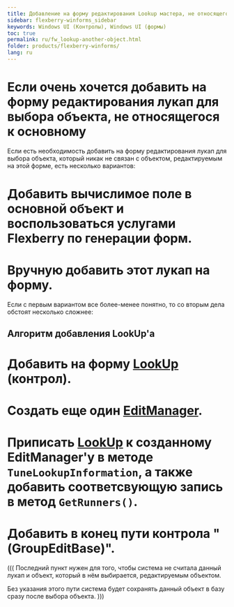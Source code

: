 ```yaml
---
title: Добавление на форму редактирования Lookup мастера, не относящегося к основному объекту
sidebar: flexberry-winforms_sidebar
keywords: Windows UI (Контролы), Windows UI (формы)
toc: true
permalink: ru/fw_lookup-another-object.html
folder: products/flexberry-winforms/
lang: ru
---
```


# Если очень хочется добавить на форму редактирования лукап для выбора объекта, не относящегося к основному
Если есть необходимость добавить на форму редактирования лукап для выбора объекта, который никак не связан с объектом, редактируемым на этой форме, есть несколько вариантов:

# Добавить вычислимое поле в основной объект и воспользоваться услугами Flexberry по генерации форм.
# Вручную добавить этот лукап на форму.

Если с первым вариантом все более-менее понятно, то со вторым дела обстоят несколько сложнее:

## Алгоритм добавления LookUp'а
# Добавить на форму [LookUp](look-up--overview.html) (контрол).
# Создать еще один [EditManager](edit-manager.html).
# Приписать [LookUp](look-up--overview.html) к созданному EditManager'у в методе `TuneLookupInformation`, а также добавить соответсвующую запись в метод `GetRunners()`.
# Добавить в конец пути контрола "(GroupEditBase)".

(((<msg type=Important>
Последний пункт нужен для того, чтобы система не считала данный лукап и объект, который в нём выбирается, редактируемым объектом.
 
Без указания этого пути система будет сохранять данный объект в базу сразу после выбора объекта. 
</msg>)))



